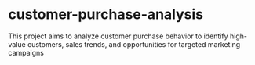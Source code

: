 # customer-purchase-analysis
This project aims to analyze customer purchase behavior to identify high-value customers, sales trends, and opportunities for targeted marketing campaigns
